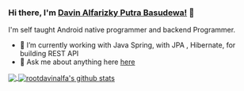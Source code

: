 ### Hi there, I'm [Davin Alfarizky Putra Basudewa!](https://dvnlabs.xyz) 👋

I'm self taught Android native programmer and backend Programmer.

- 🌱 I’m currently working with Java Spring, with JPA , Hibernate, for building REST API
- 💬 Ask me about anything here [here](https://github.com/rootdavinalfa/rootdavinalfa/issues)

<a href="https://github.com/rootdavinalfa">
  <img align="center" src="https://github-readme-stats.vercel.app/api/top-langs/?username=rootdavinalfa&theme=radical" />
</a>
                           
<a href="https://github.com/rootdavinalfa">
  <img align="center" src="https://github-readme-stats.vercel.app/api?username=rootdavinalfa&show_icons=true&theme=radical&line_height=27&v=5" alt="rootdavinalfa's github stats" />
</a>
